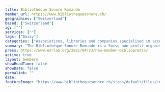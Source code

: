 ```yaml
---
title: Bibliothèque Sonore Romande
member_url: https://www.bibliothequesonore.ch/
geographies: ["Switzerland"]
based: ["Switzerland"]
ig: [""] 
services: [""] 
tags: ["Daisy"]
categories: ["Associations, libraries and companies specialised in accessibility services"]
summary: "The Bibliothèque Sonore Romande is a Swiss non-profit organisation which provides audiobooks to people with reading disabilities."
press: https://www.edrlab.org/2021/04/23/new-member-bibliopresto/
active: true
layout: members
showReadTime: false
showDate: false
permalink: ""
date: 
featureImage: "https://www.bibliothequesonore.ch/sites/default/files/image/2023-01/logo_bsr_2022_opti.svg"
---
```

